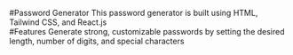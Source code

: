 #Password Generator
This password generator is built using HTML, Tailwind CSS, and React.js  
#Features
Generate strong, customizable passwords by setting the desired length, number of digits, and special characters